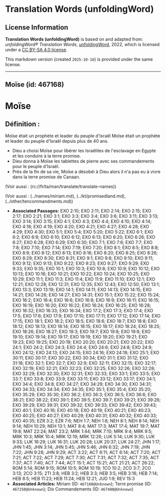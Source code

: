# Translation Words (unfoldingWord)

## License Information

**Translation Words (unfoldingWord)** is based on and adapted from: _unfoldingWord® Translation Words_, [unfoldingWord](https://unfoldingword.org/utw), 2022, which is licensed under a [CC BY-SA 4.0 license](https://creativecommons.org/licenses/by-sa/4.0/legalcode.en).

This markdown version (created `2025-10-16`) is provided under the same license.



--------------------------------

## Moïse (id: 467168)

Moïse
=====

Définition :
------------

Moïse était un prophète et leader du peuple d'Israël Moïse était un prophète et leader du peuple d'Israël depuis plus de 40 ans.

* Dieu a choisi Moïse pour libérer les Israélites de l'esclavage en Egypte et les conduire à la terre promise.
* Dieu donna à Moïse les tablettes de pierre avec ses commandements pour le peuple d'Israël.
* Près de la fin de sa vie, Moïse a désobéi à Dieu alors il n'a pas eu à vivre dans la terre promise de Canaan.

(Voir aussi : (rc://fr/ta/man/translate/translate\-names))

(Voir aussi : (../names/miriam.md), (../kt/promisedland.md), (../other/tencommandments.md))

* **Associated Passages:** EXO 2:10; EXO 2:11; EXO 2:14; EXO 2:15; EXO 2:17; EXO 2:21; EXO 3:1; EXO 3:3; EXO 3:4; EXO 3:6; EXO 3:11; EXO 3:13; EXO 3:14; EXO 3:15; EXO 4:1; EXO 4:3; EXO 4:4; EXO 4:10; EXO 4:14; EXO 4:18; EXO 4:19; EXO 4:20; EXO 4:21; EXO 4:27; EXO 4:28; EXO 4:29; EXO 4:30; EXO 5:1; EXO 5:4; EXO 5:20; EXO 5:22; EXO 6:1; EXO 6:2; EXO 6:9; EXO 6:10; EXO 6:12; EXO 6:13; EXO 6:20; EXO 6:26; EXO 6:27; EXO 6:28; EXO 6:29; EXO 6:30; EXO 7:1; EXO 7:6; EXO 7:7; EXO 7:8; EXO 7:10; EXO 7:14; EXO 7:19; EXO 7:20; EXO 8:1; EXO 8:5; EXO 8:8; EXO 8:9; EXO 8:12; EXO 8:13; EXO 8:16; EXO 8:20; EXO 8:25; EXO 8:26; EXO 8:29; EXO 8:30; EXO 8:31; EXO 9:1; EXO 9:8; EXO 9:10; EXO 9:11; EXO 9:12; EXO 9:13; EXO 9:22; EXO 9:23; EXO 9:27; EXO 9:29; EXO 9:33; EXO 9:35; EXO 10:1; EXO 10:3; EXO 10:8; EXO 10:9; EXO 10:12; EXO 10:13; EXO 10:16; EXO 10:21; EXO 10:22; EXO 10:24; EXO 10:25; EXO 10:29; EXO 11:1; EXO 11:3; EXO 11:4; EXO 11:9; EXO 11:10; EXO 12:1; EXO 12:21; EXO 12:28; EXO 12:31; EXO 12:35; EXO 12:43; EXO 12:50; EXO 13:1; EXO 13:3; EXO 13:19; EXO 14:1; EXO 14:11; EXO 14:13; EXO 14:15; EXO 14:21; EXO 14:26; EXO 14:27; EXO 14:31; EXO 15:1; EXO 15:22; EXO 15:24; EXO 16:2; EXO 16:4; EXO 16:6; EXO 16:8; EXO 16:9; EXO 16:11; EXO 16:15; EXO 16:19; EXO 16:20; EXO 16:22; EXO 16:24; EXO 16:25; EXO 16:28; EXO 16:32; EXO 16:33; EXO 16:34; EXO 17:2; EXO 17:3; EXO 17:4; EXO 17:5; EXO 17:6; EXO 17:9; EXO 17:10; EXO 17:11; EXO 17:12; EXO 17:14; EXO 17:15; EXO 18:1; EXO 18:2; EXO 18:5; EXO 18:6; EXO 18:7; EXO 18:8; EXO 18:12; EXO 18:13; EXO 18:14; EXO 18:15; EXO 18:17; EXO 18:24; EXO 18:25; EXO 18:26; EXO 18:27; EXO 19:3; EXO 19:7; EXO 19:8; EXO 19:9; EXO 19:10; EXO 19:14; EXO 19:17; EXO 19:19; EXO 19:20; EXO 19:21; EXO 19:23; EXO 19:25; EXO 20:19; EXO 20:20; EXO 20:21; EXO 20:22; EXO 24:1; EXO 24:2; EXO 24:3; EXO 24:4; EXO 24:6; EXO 24:8; EXO 24:9; EXO 24:12; EXO 24:13; EXO 24:15; EXO 24:16; EXO 24:18; EXO 25:1; EXO 30:11; EXO 30:17; EXO 30:22; EXO 30:34; EXO 31:1; EXO 31:12; EXO 31:18; EXO 32:1; EXO 32:7; EXO 32:9; EXO 32:11; EXO 32:15; EXO 32:17; EXO 32:19; EXO 32:21; EXO 32:23; EXO 32:25; EXO 32:26; EXO 32:28; EXO 32:29; EXO 32:30; EXO 32:31; EXO 32:33; EXO 33:1; EXO 33:5; EXO 33:7; EXO 33:8; EXO 33:9; EXO 33:11; EXO 33:12; EXO 33:17; EXO 34:1; EXO 34:4; EXO 34:8; EXO 34:27; EXO 34:29; EXO 34:30; EXO 34:31; EXO 34:33; EXO 34:34; EXO 34:35; EXO 35:1; EXO 35:4; EXO 35:20; EXO 35:29; EXO 35:30; EXO 36:2; EXO 36:3; EXO 36:5; EXO 36:6; EXO 38:21; EXO 38:22; EXO 39:1; EXO 39:5; EXO 39:7; EXO 39:21; EXO 39:26; EXO 39:29; EXO 39:31; EXO 39:32; EXO 39:33; EXO 39:42; EXO 39:43; EXO 40:1; EXO 40:16; EXO 40:18; EXO 40:19; EXO 40:21; EXO 40:23; EXO 40:25; EXO 40:27; EXO 40:29; EXO 40:31; EXO 40:32; EXO 40:33; EXO 40:35; EZR 3:2; EZR 7:6; NEH 1:7; NEH 1:8; NEH 8:1; NEH 8:14; NEH 9:14; NEH 10:29; NEH 13:1; MAT 8:4; MAT 17:3; MAT 17:4; MAT 19:7; MAT 19:8; MAT 22:24; MAT 23:2; MRK 1:44; MRK 7:10; MRK 9:4; MRK 9:5; MRK 10:3; MRK 10:4; MRK 12:19; MRK 12:26; LUK 5:14; LUK 9:30; LUK 9:33; LUK 16:29; LUK 16:31; LUK 20:28; LUK 20:37; LUK 24:27; JHN 1:17; JHN 1:45; JHN 3:14; JHN 5:45; JHN 5:46; JHN 6:32; JHN 7:19; JHN 7:22; JHN 9:28; JHN 9:29; ACT 3:22; ACT 6:11; ACT 6:14; ACT 7:20; ACT 7:21; ACT 7:22; ACT 7:29; ACT 7:30; ACT 7:31; ACT 7:32; ACT 7:35; ACT 7:37; ACT 7:40; ACT 7:44; ACT 15:1; ACT 15:21; ACT 21:21; ACT 26:22; ROM 5:14; ROM 9:15; ROM 10:5; ROM 10:19; 1CO 10:2; 2CO 3:7; 2CO 3:13; 2CO 3:15; 2TI 3:8; HEB 3:2; HEB 3:3; HEB 3:5; HEB 3:16; HEB 7:14; HEB 8:5; HEB 11:23; HEB 11:24; HEB 12:21; JUD 1:9; REV 15:3
* **Associated Articles:** Miriam (ID: `467160@Unknown`); Terre promise (ID: `467250@Unknown`); Dix Commandements (ID: `467400@Unknown`)

